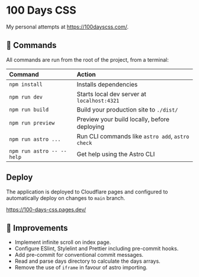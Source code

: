 # 100 Days CSS

My personal attempts at https://100dayscss.com/.

## 🧞 Commands

All commands are run from the root of the project, from a terminal:

| Command                   | Action                                           |
| :------------------------ | :----------------------------------------------- |
| `npm install`             | Installs dependencies                            |
| `npm run dev`             | Starts local dev server at `localhost:4321`      |
| `npm run build`           | Build your production site to `./dist/`          |
| `npm run preview`         | Preview your build locally, before deploying     |
| `npm run astro ...`       | Run CLI commands like `astro add`, `astro check` |
| `npm run astro -- --help` | Get help using the Astro CLI                     |

## Deploy

The application is deployed to Cloudflare pages and configured to automatically
deploy on changes to `main` branch.

https://100-days-css.pages.dev/


## 🔧 Improvements

- Implement infinite scroll on index page.
- Configure ESlint, Stylelint and Prettier including pre-commit hooks.
- Add pre-commit for conventional commit messages.
- Read and parse days directory to calculate the days arrays.
- Remove the use of `iframe` in favour of astro importing.
